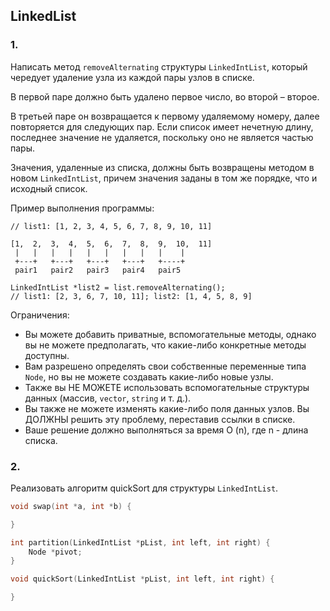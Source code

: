 ## LinkedList
### 1.
Написать метод `removeAlternating` структуры `LinkedIntList`, 
который чередует удаление узла из каждой пары узлов в списке. 

В первой паре должно быть удалено первое число, во второй – второе. 

В третьей паре он возвращается к первому удаляемому номеру, 
далее повторяется для следующих пар. 
Если список имеет нечетную длину, последнее значение не удаляется, 
поскольку оно не является частью пары. 

Значения, удаленные из списка, 
должны быть возвращены методом в новом `LinkedIntList`, 
причем значения заданы в том же порядке, что и исходный список. 

Пример выполнения программы:
```
// list1: [1, 2, 3, 4, 5, 6, 7, 8, 9, 10, 11]

[1,  2,  3,  4,  5,  6,  7,  8,  9,  10,  11]
 |   |   |   |   |   |   |   |   |    |
 +---+   +---+   +---+   +---+   +----+
 pair1   pair2   pair3   pair4   pair5

LinkedIntList *list2 = list.removeAlternating();
// list1: [2, 3, 6, 7, 10, 11]; list2: [1, 4, 5, 8, 9]
```

Ограничения: 
- Вы можете добавить приватные, вспомогательные методы, однако вы не можете предполагать, что какие-либо конкретные методы доступны. 
- Вам разрешено определять свои собственные переменные типа `Node`, но вы не можете создавать какие-либо новые узлы.
- Также вы НЕ МОЖЕТЕ использовать вспомогательные структуры данных (массив, `vector`, `string` и т. д.). 
- Вы также не можете изменять какие-либо поля данных узлов. Вы ДОЛЖНЫ решить эту проблему, переставив ссылки в списке. 
- Ваше решение должно выполняться за время O (n), где n - длина списка.

### 2.
Реализовать алгоритм quickSort для структуры `LinkedIntList`.

```c++
void swap(int *a, int *b) {

}

int partition(LinkedIntList *pList, int left, int right) {
    Node *pivot;
}

void quickSort(LinkedIntList *pList, int left, int right) {

}
```